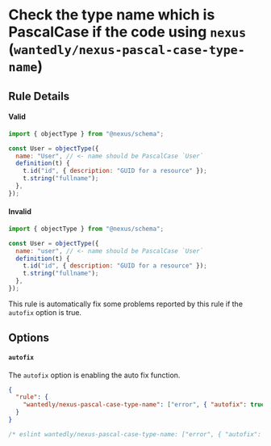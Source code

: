 # Check the type name which is PascalCase if the code using `nexus` (`wantedly/nexus-pascal-case-type-name`)

## Rule Details

#### Valid

```js
import { objectType } from "@nexus/schema";

const User = objectType({
  name: "User", // <- name should be PascalCase `User`
  definition(t) {
    t.id("id", { description: "GUID for a resource" });
    t.string("fullname");
  },
});
```

#### Invalid

```js
import { objectType } from "@nexus/schema";

const User = objectType({
  name: "user", // <- name should be PascalCase `User`
  definition(t) {
    t.id("id", { description: "GUID for a resource" });
    t.string("fullname");
  },
});
```

This rule is automatically fix some problems reported by this rule if the `autofix` option is true.

## Options

#### `autofix`

The `autofix` option is enabling the auto fix function.

```json
{
  "rule": {
    "wantedly/nexus-pascal-case-type-name": ["error", { "autofix": true }]
  }
}
```

```js
/* eslint wantedly/nexus-pascal-case-type-name: ["error", { "autofix": true }] */
```
